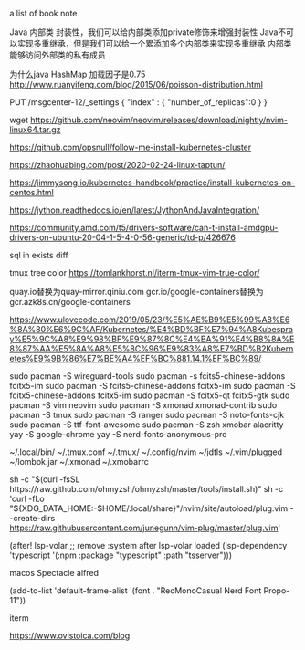 a list of book note

Java 内部类
封装性，我们可以给内部类添加private修饰来增强封装性
Java不可以实现多重继承，但是我们可以给一个累添加多个内部类来实现多重继承
内部类能够访问外部类的私有成员

为什么java HashMap 加载因子是0.75
http://www.ruanyifeng.com/blog/2015/06/poisson-distribution.html


PUT /msgcenter-12/_settings
{
"index" : {
"number_of_replicas":0
}
}

wget https://github.com/neovim/neovim/releases/download/nightly/nvim-linux64.tar.gz

https://github.com/opsnull/follow-me-install-kubernetes-cluster

https://zhaohuabing.com/post/2020-02-24-linux-taptun/

https://jimmysong.io/kubernetes-handbook/practice/install-kubernetes-on-centos.html

https://jython.readthedocs.io/en/latest/JythonAndJavaIntegration/

https://community.amd.com/t5/drivers-software/can-t-install-amdgpu-drivers-on-ubuntu-20-04-1-5-4-0-56-generic/td-p/426676

sql in exists diff


tmux tree color
https://tomlankhorst.nl/iterm-tmux-vim-true-color/

quay.io替换为quay-mirror.qiniu.com
gcr.io/google-containers替换为gcr.azk8s.cn/google-containers

https://www.ulovecode.com/2019/05/23/%E5%AE%B9%E5%99%A8%E6%8A%80%E6%9C%AF/Kubernetes/%E4%BD%BF%E7%94%A8Kubespray%E5%9C%A8%E9%98%BF%E9%87%8C%E4%BA%91%E4%B8%8A%E8%87%AA%E5%8A%A8%E5%8C%96%E9%83%A8%E7%BD%B2Kubernetes%E9%9B%86%E7%BE%A4%EF%BC%881.14.1%EF%BC%89/



sudo pacman -S wireguard-tools
sudo pacman -s fcits5-chinese-addons fcitx5-im
sudo pacman -S fcits5-chinese-addons fcitx5-im
sudo pacman -S fcitx5-chinese-addons fcitx5-im
sudo pacman -S fcitx5-qt fcitx5-gtk
sudo pacman -S vim neovim
sudo pacman -S xmonad xmonad-contrib
sudo pacman -S tmux
sudo pacman -S ranger
sudo pacman -S noto-fonts-cjk
sudo pacman -S ttf-font-awesome
sudo pacman -S zsh xmobar alacritty
yay -S google-chrome
yay -S nerd-fonts-anonymous-pro

~/.local/bin/
~/.tmux.conf
~/.tmux/
~/.config/nvim
~/jdtls
~/.vim/plugged
~/lombok.jar
~/.xmonad
~/.xmobarrc

sh -c "$(curl -fsSL https://raw.github.com/ohmyzsh/ohmyzsh/master/tools/install.sh)"
sh -c 'curl -fLo "${XDG_DATA_HOME:-$HOME/.local/share}"/nvim/site/autoload/plug.vim --create-dirs \
       https://raw.githubusercontent.com/junegunn/vim-plug/master/plug.vim'

(after! lsp-volar
  ;; remove :system after lsp-volar loaded
  (lsp-dependency 'typescript
                  '(:npm :package "typescript"
                    :path "tsserver")))

macos
Spectacle
alfred

(add-to-list 'default-frame-alist
             '(font . "RecMonoCasual Nerd Font Propo-11"))

iterm


https://www.ovistoica.com/blog
